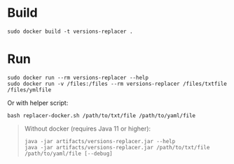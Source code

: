 # Build
```
sudo docker build -t versions-replacer .
```

# Run
```
sudo docker run --rm versions-replacer --help
sudo docker run -v /files:/files --rm versions-replacer /files/txtfile /files/ymlfile
```
Or with helper script:
```
bash replacer-docker.sh /path/to/txt/file /path/to/yaml/file
```

> Without docker (requires Java 11 or higher):
> ```
> java -jar artifacts/versions-replacer.jar --help
> java -jar artifacts/versions-replacer.jar /path/to/txt/file /path/to/yaml/file [--debug]
> ```
